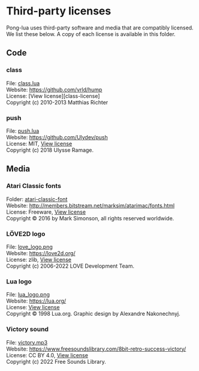 # Third-party licenses

Pong-lua uses third-party software and media that are compatibly licensed. We list these below. A copy of each license is available in this folder.

## Code

### class
File: [class.lua][class]</br>
Website: https://github.com/vrld/hump </br>
License: [View license][class-license]</br>
Copyright (c) 2010-2013 Matthias Richter

### push

File: [push.lua][push] </br>
Website: https://github.com/Ulydev/push </br>
License: MIT, [View license][push-license]</br>
Copyright (c) 2018 Ulysse Ramage.

## Media

### Atari Classic fonts
Folder: [atari-classic-font][atari-classic-font-folder]</br>
Website: http://members.bitstream.net/marksim/atarimac/fonts.html</br>
License: Freeware, [View license][atari-classic-font-license]</br>
Copyright © 2016 by Mark Simonson, all rights reserved worldwide.

### LÖVE2D logo
File: [love_logo.png][love-logo]</br>
Website: https://love2d.org/ </br>
License: zlib, [View license][love-logo-license] </br>
Copyright (c) 2006-2022 LOVE Development Team.

### Lua logo
File: [lua_logo.png][lua-logo]</br>
Website: https://lua.org/ </br>
License: [View license][lua-logo-license] </br>
Copyright © 1998 Lua.org. Graphic design by Alexandre Nakonechnyj.

### Victory sound
File: [victory.mp3][victory-sound]</br>
Website: https://www.freesoundslibrary.com/8bit-retro-success-victory/</br>
License: CC BY 4.0, [View license][victory-sound-license]</br>
Copyright (c) 2022 Free Sounds Library.

<!-- MARKDOWN LINKS & IMAGES -->
<!-- https://www.markdownguide.org/basic-syntax/#reference-style-links -->
[atari-classic-font-folder]: ../media/fonts/atari-classic-font
[atari-classic-font-license]: LICENSE.atari-classic-font.txt
[class]: ../external/class.lua
[push]: ../external/push.lua
[push-license]: LICENSE.push.txt
[love-logo]: ../media/images/love_logo.png
[love-logo-license]: LICENSE.love_logo.txt
[lua-logo]: ../media/images/lua_logo.png
[lua-logo-license]: LICENSE.lua_logo.txt
[victory-sound]: ../media/sounds/victory.mp3
[victory-sound-license]: LICENSE.victory.txt
